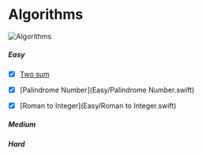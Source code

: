 # Algorithms
![Algorithms](https://img.shields.io/badge/Challanges-3_Complete-orange.svg) 

##### Easy
- [x] [Two sum](Easy/TwoSum.swift)
- [x] [Palindrome Number](Easy/Palindrome Number.swift) 
- [x] [Roman to Integer](Easy/Roman to Integer.swift) 


##### Medium

##### Hard
